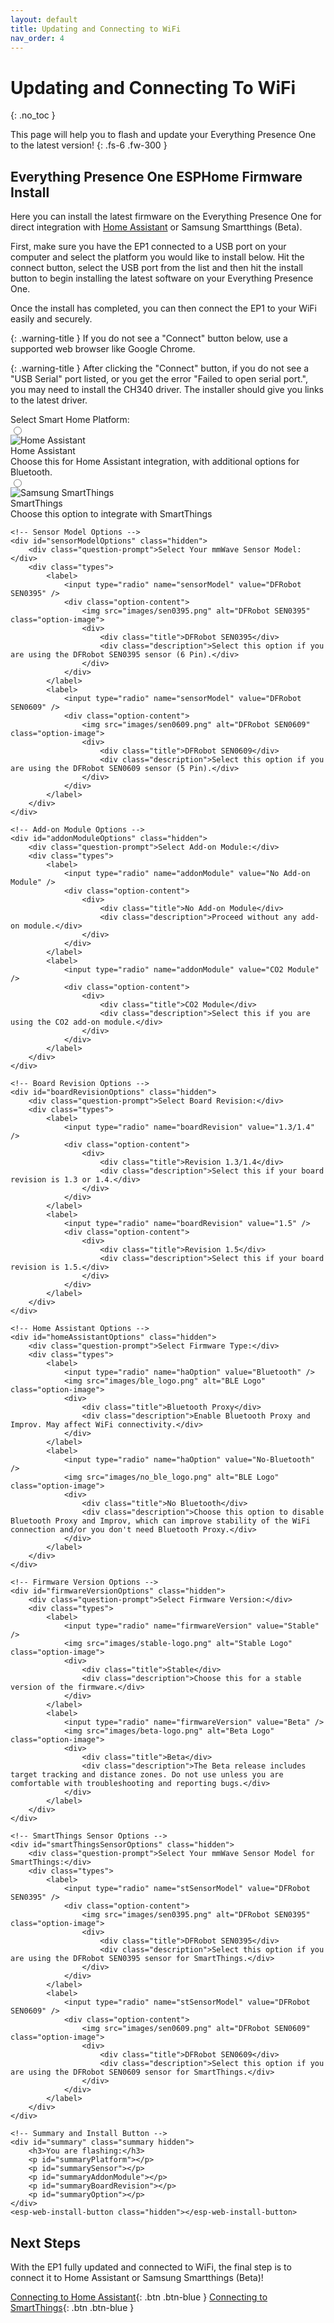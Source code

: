 ```yaml
---
layout: default
title: Updating and Connecting to WiFi
nav_order: 4
---
```


# Updating and Connecting To WiFi

{: .no_toc }

This page will help you to flash and update your Everything Presence One to the latest version!
{: .fs-6 .fw-300 }

## Everything Presence One ESPHome Firmware Install

Here you can install the latest firmware on the Everything Presence One for direct integration with [Home Assistant](https://home-assistant.io) or Samsung Smartthings (Beta).

First, make sure you have the EP1 connected to a USB port on your computer and select the platform you would like to install below. Hit the connect button, select the USB port from the list and then hit the install button to begin installing the latest software on your Everything Presence One.

Once the install has completed, you can then connect the EP1 to your WiFi easily and securely.

{: .warning-title }
If you do not see a "Connect" button below, use a supported web browser like Google Chrome.

{: .warning-title }
After clicking the "Connect" button, if you do not see a "USB Serial" port listed, or you get the error "Failed to open serial port.", you may need to install the CH340 driver. The installer should give you links to the latest driver.

<div class="container">
    <div class="question-prompt">Select Smart Home Platform:</div>
    <div class="types">
        <label>
            <input type="radio" name="platform" value="Home Assistant" />
            <div class="option-content">
                <img src="images/home-assistant-logo.png" alt="Home Assistant" class="option-image">
                <div>
                    <div class="title">Home Assistant</div>
                    <div class="description">Choose this for Home Assistant integration, with additional options for Bluetooth.</div>
                </div>
            </div>
        </label>
        <label>
            <input type="radio" name="platform" value="Smartthings" />
            <div class="option-content">
                <img src="images/everything-presence-one-st.png" alt="Samsung SmartThings" class="option-image">
                <div>
                    <div class="title">SmartThings</div>
                    <div class="description">Choose this option to integrate with SmartThings</div>
                </div>
            </div>
        </label>
    </div>

    <!-- Sensor Model Options -->
    <div id="sensorModelOptions" class="hidden">
        <div class="question-prompt">Select Your mmWave Sensor Model:</div>
        <div class="types">
            <label>
                <input type="radio" name="sensorModel" value="DFRobot SEN0395" />
                <div class="option-content">
                    <img src="images/sen0395.png" alt="DFRobot SEN0395" class="option-image">
                    <div>
                        <div class="title">DFRobot SEN0395</div>
                        <div class="description">Select this option if you are using the DFRobot SEN0395 sensor (6 Pin).</div>
                    </div>
                </div>
            </label>
            <label>
                <input type="radio" name="sensorModel" value="DFRobot SEN0609" />
                <div class="option-content">
                    <img src="images/sen0609.png" alt="DFRobot SEN0609" class="option-image">
                    <div>
                        <div class="title">DFRobot SEN0609</div>
                        <div class="description">Select this option if you are using the DFRobot SEN0609 sensor (5 Pin).</div>
                    </div>
                </div>
            </label>
        </div>
    </div>

    <!-- Add-on Module Options -->
    <div id="addonModuleOptions" class="hidden">
        <div class="question-prompt">Select Add-on Module:</div>
        <div class="types">
            <label>
                <input type="radio" name="addonModule" value="No Add-on Module" />
                <div class="option-content">
                    <div>
                        <div class="title">No Add-on Module</div>
                        <div class="description">Proceed without any add-on module.</div>
                    </div>
                </div>
            </label>
            <label>
                <input type="radio" name="addonModule" value="CO2 Module" />
                <div class="option-content">
                    <div>
                        <div class="title">CO2 Module</div>
                        <div class="description">Select this if you are using the CO2 add-on module.</div>
                    </div>
                </div>
            </label>
        </div>
    </div>

    <!-- Board Revision Options -->
    <div id="boardRevisionOptions" class="hidden">
        <div class="question-prompt">Select Board Revision:</div>
        <div class="types">
            <label>
                <input type="radio" name="boardRevision" value="1.3/1.4" />
                <div class="option-content">
                    <div>
                        <div class="title">Revision 1.3/1.4</div>
                        <div class="description">Select this if your board revision is 1.3 or 1.4.</div>
                    </div>
                </div>
            </label>
            <label>
                <input type="radio" name="boardRevision" value="1.5" />
                <div class="option-content">
                    <div>
                        <div class="title">Revision 1.5</div>
                        <div class="description">Select this if your board revision is 1.5.</div>
                    </div>
                </div>
            </label>
        </div>
    </div>

    <!-- Home Assistant Options -->
    <div id="homeAssistantOptions" class="hidden">
        <div class="question-prompt">Select Firmware Type:</div>
        <div class="types">
            <label>
                <input type="radio" name="haOption" value="Bluetooth" />
                <img src="images/ble_logo.png" alt="BLE Logo" class="option-image">
                <div>
                    <div class="title">Bluetooth Proxy</div>
                    <div class="description">Enable Bluetooth Proxy and Improv. May affect WiFi connectivity.</div>
                </div>
            </label>
            <label>
                <input type="radio" name="haOption" value="No-Bluetooth" />
                <img src="images/no_ble_logo.png" alt="BLE Logo" class="option-image">
                <div>
                    <div class="title">No Bluetooth</div>
                    <div class="description">Choose this option to disable Bluetooth Proxy and Improv, which can improve stability of the WiFi connection and/or you don't need Bluetooth Proxy.</div>
                </div>
            </label>
        </div>
    </div>

    <!-- Firmware Version Options -->
    <div id="firmwareVersionOptions" class="hidden">
        <div class="question-prompt">Select Firmware Version:</div>
        <div class="types">
            <label>
                <input type="radio" name="firmwareVersion" value="Stable" />
                <img src="images/stable-logo.png" alt="Stable Logo" class="option-image">
                <div>
                    <div class="title">Stable</div>
                    <div class="description">Choose this for a stable version of the firmware.</div>
                </div>
            </label>
            <label>
                <input type="radio" name="firmwareVersion" value="Beta" />
                <img src="images/beta-logo.png" alt="Beta Logo" class="option-image">
                <div>
                    <div class="title">Beta</div>
                    <div class="description">The Beta release includes target tracking and distance zones. Do not use unless you are comfortable with troubleshooting and reporting bugs.</div>
                </div>
            </label>
        </div>
    </div>

    <!-- SmartThings Sensor Options -->
    <div id="smartThingsSensorOptions" class="hidden">
        <div class="question-prompt">Select Your mmWave Sensor Model for SmartThings:</div>
        <div class="types">
            <label>
                <input type="radio" name="stSensorModel" value="DFRobot SEN0395" />
                <div class="option-content">
                    <img src="images/sen0395.png" alt="DFRobot SEN0395" class="option-image">
                    <div>
                        <div class="title">DFRobot SEN0395</div>
                        <div class="description">Select this option if you are using the DFRobot SEN0395 sensor for SmartThings.</div>
                    </div>
                </div>
            </label>
            <label>
                <input type="radio" name="stSensorModel" value="DFRobot SEN0609" />
                <div class="option-content">
                    <img src="images/sen0609.png" alt="DFRobot SEN0609" class="option-image">
                    <div>
                        <div class="title">DFRobot SEN0609</div>
                        <div class="description">Select this option if you are using the DFRobot SEN0609 sensor for SmartThings.</div>
                    </div>
                </div>
            </label>
        </div>
    </div>

    <!-- Summary and Install Button -->
    <div id="summary" class="summary hidden">
        <h3>You are flashing:</h3>
        <p id="summaryPlatform"></p>
        <p id="summarySensor"></p>
        <p id="summaryAddonModule"></p>
        <p id="summaryBoardRevision"></p>
        <p id="summaryOption"></p>
    </div>
    <esp-web-install-button class="hidden"></esp-web-install-button>
</div>

## Next Steps

With the EP1 fully updated and connected to WiFi, the final step is to connect it to Home Assistant or Samsung Smartthings (Beta)!

[Connecting to Home Assistant](https://everythingsmarthome.github.io/everything-presence-one/Home%20Assistant/connecting-home-assistant.html){: .btn .btn-blue }
[Connecting to SmartThings](https://everythingsmarthome.github.io/everything-presence-one/SmartThings/smartthings-driver.html){: .btn .btn-blue }

<script
  type="module"
  src="https://unpkg.com/esp-web-tools@10/dist/web/install-button.js?module"
></script>

<script>
document.addEventListener("DOMContentLoaded", function() {
    const homeAssistantOptions = document.getElementById("homeAssistantOptions");
    const sensorModelOptions = document.getElementById("sensorModelOptions");
    const addonModuleOptions = document.getElementById("addonModuleOptions");
    const boardRevisionOptions = document.getElementById("boardRevisionOptions");
    const smartThingsSensorOptions = document.getElementById("smartThingsSensorOptions");
    const firmwareVersionOptions = document.getElementById("firmwareVersionOptions");
    const summary = document.getElementById("summary");
    const installButton = document.querySelector("esp-web-install-button");

    function clearAndHideOptions() {
        homeAssistantOptions.classList.add("hidden");
        sensorModelOptions.classList.add("hidden");
        addonModuleOptions.classList.add("hidden");
        boardRevisionOptions.classList.add("hidden");
        smartThingsSensorOptions.classList.add("hidden");
        firmwareVersionOptions.classList.add("hidden");
        summary.classList.add("hidden");
        installButton.classList.add("hidden");
    }

    function handleRadioButtonChange(event, groupSelector) {
        document.querySelectorAll(groupSelector + ' label').forEach(label => {
            label.classList.remove('selected-option');
        });
        event.target.closest('label').classList.add('selected-option');
    }

    document.querySelectorAll('input[name="platform"]').forEach(radio => {
        radio.addEventListener("change", function(event) {
            handleRadioButtonChange(event, '.types');
            clearAndHideOptions();
            if (this.value === "Home Assistant") {
                sensorModelOptions.classList.remove("hidden");
            } else if (this.value === "Smartthings") {
                smartThingsSensorOptions.classList.remove("hidden");
            }
        });
    });

    document.querySelectorAll('input[name="sensorModel"]').forEach(radio => {
        radio.addEventListener("change", function(event) {
            handleRadioButtonChange(event, '#sensorModelOptions .types');
            addonModuleOptions.classList.remove("hidden");
        });
    });

    document.querySelectorAll('input[name="addonModule"]').forEach(radio => {
        radio.addEventListener("change", function(event) {
            handleRadioButtonChange(event, '#addonModuleOptions .types');
            if (this.value === "CO2 Module") {
                boardRevisionOptions.classList.remove("hidden");
            } else {
                boardRevisionOptions.classList.add("hidden");
                homeAssistantOptions.classList.remove("hidden");
            }
        });
    });

    document.querySelectorAll('input[name="boardRevision"]').forEach(radio => {
        radio.addEventListener("change", function(event) {
            handleRadioButtonChange(event, '#boardRevisionOptions .types');
            homeAssistantOptions.classList.remove("hidden");
        });
    });

    document.querySelectorAll('input[name="haOption"]').forEach(radio => {
        radio.addEventListener("change", function(event) {
            handleRadioButtonChange(event, '#homeAssistantOptions .types');
            firmwareVersionOptions.classList.remove("hidden");
        });
    });

    document.querySelectorAll('input[name="firmwareVersion"]').forEach(radio => {
        radio.addEventListener("change", function(event) {
            handleRadioButtonChange(event, '#firmwareVersionOptions .types');
            const selectedVersion = this.value;
            const selectedOption = document.querySelector('input[name="haOption"]:checked').value;
            const selectedSensorModel = document.querySelector('input[name="sensorModel"]:checked').value;
            const addonModule = document.querySelector('input[name="addonModule"]:checked') ? document.querySelector('input[name="addonModule"]:checked').value : "No Add-on Module";
            const boardRevision = document.querySelector('input[name="boardRevision"]:checked') ? document.querySelector('input[name="boardRevision"]:checked').value : "";

            updateSummary("Home Assistant", selectedSensorModel, `${selectedOption} - ${selectedVersion}`, addonModule, boardRevision);
        });
    });

    document.querySelectorAll('input[name="stSensorModel"]').forEach(radio => {
        radio.addEventListener("change", function(event) {
            handleRadioButtonChange(event, '#smartThingsSensorOptions .types');
            updateSummary("Smartthings", this.value, "Stable");
        });
    });

    function updateSummary(platform, sensorModel, firmware, addonModule, boardRevision) {
        document.getElementById("summaryPlatform").textContent = "Platform: " + platform;
        document.getElementById("summarySensor").textContent = "Sensor Model: " + sensorModel;
        document.getElementById("summaryOption").textContent = "Firmware: " + firmware;

        if (addonModule && addonModule !== "No Add-on Module") {
            document.getElementById("summaryAddonModule").textContent = "Add-on Module: " + addonModule;
        } else {
            document.getElementById("summaryAddonModule").textContent = "";
        }

        if (boardRevision) {
            document.getElementById("summaryBoardRevision").textContent = "Board Revision: " + boardRevision;
        } else {
            document.getElementById("summaryBoardRevision").textContent = "";
        }

        summary.classList.remove("hidden");
        installButton.classList.remove("hidden");

        let manifestUrl = determineManifestUrl(platform, sensorModel, firmware, addonModule, boardRevision);
        if (manifestUrl) {
            installButton.setAttribute("manifest", manifestUrl);
        } else {
            installButton.classList.add("hidden");
        }
    }

    function determineManifestUrl(platform, sensorModel, firmware, addonModule, boardRevision) {
        let baseName = "";

        if (platform === "Home Assistant") {
            if (sensorModel === "DFRobot SEN0609") {
                baseName = "everything-presence-one-sen0609";
            } else {
                baseName = "everything-presence-one";
            }

            if (sensorModel === "DFRobot SEN0609" && firmware.includes("Beta")) {
                alert("Beta firmware is not available for DFRobot SEN0609 sensor model.");
                return null;
            }

            if (firmware.includes("Beta") && sensorModel !== "DFRobot SEN0609") {
                baseName += "-beta";
            }

            if (!firmware.includes("No-Bluetooth")) {
                baseName += "-ble";
            }

            if (addonModule === "CO2 Module") {
                baseName += "-co2";
                if (boardRevision === "1.3/1.4") {
                    baseName += "-rev1.3";
                }
            }

        } else if (platform === "Smartthings") {
            if (sensorModel === "DFRobot SEN0609") {
                baseName = "everything-presence-one-st-sen0609";
            } else {
                baseName = "everything-presence-one-st";
            }
        }

        let manifestUrl = `https://everythingsmarthome.github.io/everything-presence-one/${baseName}-manifest.json`;
        return manifestUrl;
    }
});
</script>
